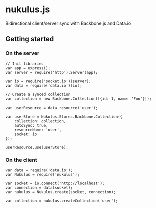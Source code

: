 # nukulus.js
Bidirectional client/server sync with Backbone.js and Data.io

## Getting started

### On the server

```
// Init libraries
var app = express();
var server = require('http').Server(app);

var io = require('socket.io')(server);
var data = require('data.io')(io);

// Create a synced collection
var collection = new Backbone.Collection([{id: 1, name: 'Foo'}]);

var userResource = data.resource('user');

var userStore = Nukulus.Stores.Backbone.Collection({
    collection: collection,
    autoSync: true,
    resourceName: 'user',
    socket: io
});

userResource.use(userStore);
```

### On the client

```
var data = require('data.io');
var Nukulus = require('nukulus');

var socket = io.connect('http://localhost');
var connection = data(socket);
var nukulus = Nukulus.create(socket, connection);

var collection = nukulus.createCollection('user');
```

